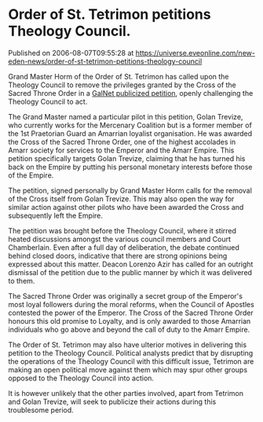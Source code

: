 # Order of St. Tetrimon petitions Theology Council.
Published on 2006-08-07T09:55:28 at https://universe.eveonline.com/new-eden-news/order-of-st-tetrimon-petitions-theology-council

Grand Master Horm of the Order of St. Tetrimon has called upon the Theology Council to remove the privileges granted by the Cross of the Sacred Throne Order in a [GalNet publicized petition](http://myeve.eve-online.com/ingameboard.asp?a=topic&threadID=362150), openly challenging the Theology Council to act. 

The Grand Master named a particular pilot in this petition, Golan Trevize, who currently works for the Mercenary Coalition but is a former member of the 1st Praetorian Guard an Amarrian loyalist organisation. He was awarded the Cross of the Sacred Throne Order, one of the highest accolades in Amarr society for services to the Emperor and the Amarr Empire. This petition specifically targets Golan Trevize, claiming that he has turned his back on the Empire by putting his personal monetary interests before those of the Empire. 

The petition, signed personally by Grand Master Horm calls for the removal of the Cross itself from Golan Trevize. This may also open the way for similar action against other pilots who have been awarded the Cross and subsequently left the Empire. 

The petition was brought before the Theology Council, where it stirred heated discussions amongst the various council members and Court Chamberlain. Even after a full day of deliberation, the debate continued behind closed doors, indicative that there are strong opinions being expressed about this matter. Deacon Lorenzo Azir has called for an outright dismissal of the petition due to the public manner by which it was delivered to them. 

The Sacred Throne Order was originally a secret group of the Emperor's most loyal followers during the moral reforms, when the Council of Apostles contested the power of the Emperor. The Cross of the Sacred Throne Order honours this old promise to Loyalty, and is only awarded to those Amarrian individuals who go above and beyond the call of duty to the Amarr Empire. 

The Order of St. Tetrimon may also have ulterior motives in delivering this petition to the Theology Council. Political analysts predict that by disrupting the operations of the Theology Council with this difficult issue, Tetrimon are making an open political move against them which may spur other groups opposed to the Theology Council into action. 

It is however unlikely that the other parties involved, apart from Tetrimon and Golan Trevize, will seek to publicize their actions during this troublesome period.
